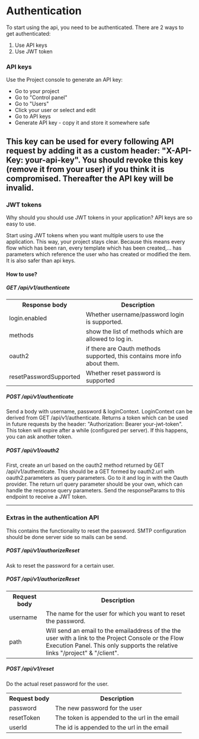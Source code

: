 # Authentication

To start using the api, you need to be authenticated. There are 2 ways to get authenticated:
1. Use API keys
2. Use JWT token

### API keys
Use the Project console to generate an API key:
- Go to your project
- Go to "Control panel"
- Go to "Users"
- Click your user or select and edit
- Go to API keys
- Generate API key - copy it and store it somewhere safe

This key can be used for every following API request by adding it as a custom header: "X-API-Key: your-api-key".
You should revoke this key (remove it from your user) if you think it is compromised. Thereafter the API key 
will be invalid.
---
### JWT tokens
Why should you should use JWT tokens in your application? API keys are so easy to use.

Start using JWT tokens when you want multiple users to use the application. This way, your project 
stays clear. Because this means every flow which has been ran, every template which has been created,... 
has parameters which reference the user who has created or modified the item. It is also safer than api keys.

#### How to use?
##### GET /api/v1/authenticate
<table>
<tr><th>Response body</th><th>Description</th></tr>
<tr><td>login.enabled</td><td> Whether username/password login is supported.</td></tr>
<tr><td>methods</td><td> show the list of methods which are allowed to log in.</td></tr>
<tr><td>oauth2</td><td> if there are Oauth methods supported, this contains more info about them.</td></tr>
<tr><td>resetPasswordSupported</td><td> Whether reset password is supported</td></tr>
</table>

##### POST /api/v1/authenticate

Send a body with username, password & loginContext. LoginContext can be derived from GET /api/v1/authenticate.
Returns a token which can be used in future requests by the header: "Authorization: Bearer your-jwt-token". This 
token will expire after a while (configured per server). If this happens, you can ask another token.

##### POST /api/v1/oauth2

First, create an url based on the oauth2 method returned by GET /api/v1/authenticate. This should be a GET 
formed by oauth2.url with oauth2.parameters as query parameters. Go to it and log in with the Oauth provider. 
The return url query parameter should be your own, which can handle the response query parameters. Send the 
responseParams to this endpoint to receive a JWT token.


---
### Extras in the authentication API
This contains the functionality to reset the password. SMTP configuration should be done server side so mails can be send.


##### POST /api/v1/authorizeReset
Ask to reset the password for a certain user.
##### POST /api/v1/authorizeReset
<table>
<tr><th>Request body</th><th>Description</th></tr>
<tr><td>username</td><td> The name for the user for which you want to reset the password.</td>
<tr><td>path</td><td> Will send an email to the emailaddress of the the user with a link to the Project Console or the Flow 
Execution Panel. This only supports the relative links "/project" & "/client".</td>
</table>

##### POST /api/v1/reset
Do the actual reset password for the user.
<table>
<tr><th>Request body</th><th>Description</th></tr>
<tr><td>password</td><td>The new password for the user</td>
<tr><td>resetToken</td><td>The token is appended to the url in the email</td>
<tr><td>userId</td><td>The id is appended to the url in the email</td>
</table>
